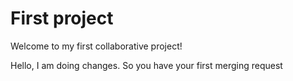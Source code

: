 # First project

Welcome to my first collaborative project!

Hello,
I am doing changes.
So you have your first merging request

